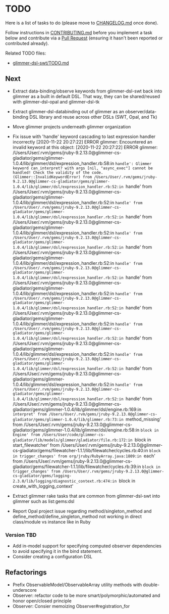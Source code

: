 # TODO

Here is a list of tasks to do (please move to [CHANGELOG.md](CHANGELOG.md) once done).

Follow instructions in [CONTRIBUTING.md](CONTRIBUTING.md) before you implement a task below and contribute via a [Pull Request](https://github.com/AndyObtiva/glimmer/pulls) (ensuring it hasn't been reported or contributed already).

Related TODO files:
- [glimmer-dsl-swt/TODO.md](https://github.com/AndyObtiva/glimmer-dsl-swt/blob/master/TODO.md)

## Next

- Extract data-binding/observe keywords from glimmer-dsl-swt back into glimmer as a built in default DSL. That way, they can be shared/reused with glimmer-dsl-opal and glimmer-dsl-tk
- Extract glimmer-dsl-databinding out of glimmer as an observer/data-binding DSL library and reuse across other DSLs (SWT, Opal, and Tk)
- Move glimmer projects underneath glimmer organization

- Fix issue with 'handle' keyword cascading to last expression handler incorrectly
[2020-11-22 20:27:22] ERROR glimmer: Encountered an invalid keyword at this object:
[2020-11-22 20:27:22] ERROR glimmer: /Users/User/.rvm/gems/jruby-9.2.13.0@glimmer-cs-gladiator/gems/glimmer-1.0.4/lib/glimmer/dsl/expression_handler.rb:58:in `handle': Glimmer keyword can_interpret? with args [nil, "async_exec"] cannot be handled! Check the validity of the code. (Glimmer::InvalidKeywordError)
  from /Users/User/.rvm/gems/jruby-9.2.13.0@glimmer-cs-gladiator/gems/glimmer-1.0.4/lib/glimmer/dsl/expression_handler.rb:52:in `handle'
  from /Users/User/.rvm/gems/jruby-9.2.13.0@glimmer-cs-gladiator/gems/glimmer-1.0.4/lib/glimmer/dsl/expression_handler.rb:52:in `handle'
  from /Users/User/.rvm/gems/jruby-9.2.13.0@glimmer-cs-gladiator/gems/glimmer-1.0.4/lib/glimmer/dsl/expression_handler.rb:52:in `handle'
  from /Users/User/.rvm/gems/jruby-9.2.13.0@glimmer-cs-gladiator/gems/glimmer-1.0.4/lib/glimmer/dsl/expression_handler.rb:52:in `handle'
  from /Users/User/.rvm/gems/jruby-9.2.13.0@glimmer-cs-gladiator/gems/glimmer-1.0.4/lib/glimmer/dsl/expression_handler.rb:52:in `handle'
  from /Users/User/.rvm/gems/jruby-9.2.13.0@glimmer-cs-gladiator/gems/glimmer-1.0.4/lib/glimmer/dsl/expression_handler.rb:52:in `handle'
  from /Users/User/.rvm/gems/jruby-9.2.13.0@glimmer-cs-gladiator/gems/glimmer-1.0.4/lib/glimmer/dsl/expression_handler.rb:52:in `handle'
  from /Users/User/.rvm/gems/jruby-9.2.13.0@glimmer-cs-gladiator/gems/glimmer-1.0.4/lib/glimmer/dsl/expression_handler.rb:52:in `handle'
  from /Users/User/.rvm/gems/jruby-9.2.13.0@glimmer-cs-gladiator/gems/glimmer-1.0.4/lib/glimmer/dsl/expression_handler.rb:52:in `handle'
  from /Users/User/.rvm/gems/jruby-9.2.13.0@glimmer-cs-gladiator/gems/glimmer-1.0.4/lib/glimmer/dsl/expression_handler.rb:52:in `handle'
  from /Users/User/.rvm/gems/jruby-9.2.13.0@glimmer-cs-gladiator/gems/glimmer-1.0.4/lib/glimmer/dsl/expression_handler.rb:52:in `handle'
  from /Users/User/.rvm/gems/jruby-9.2.13.0@glimmer-cs-gladiator/gems/glimmer-1.0.4/lib/glimmer/dsl/expression_handler.rb:52:in `handle'
  from /Users/User/.rvm/gems/jruby-9.2.13.0@glimmer-cs-gladiator/gems/glimmer-1.0.4/lib/glimmer/dsl/expression_handler.rb:52:in `handle'
  from /Users/User/.rvm/gems/jruby-9.2.13.0@glimmer-cs-gladiator/gems/glimmer-1.0.4/lib/glimmer/dsl/expression_handler.rb:52:in `handle'
  from /Users/User/.rvm/gems/jruby-9.2.13.0@glimmer-cs-gladiator/gems/glimmer-1.0.4/lib/glimmer/dsl/expression_handler.rb:52:in `handle'
  from /Users/User/.rvm/gems/jruby-9.2.13.0@glimmer-cs-gladiator/gems/glimmer-1.0.4/lib/glimmer/dsl/engine.rb:169:in `interpret'
  from /Users/User/.rvm/gems/jruby-9.2.13.0@glimmer-cs-gladiator/gems/glimmer-1.0.4/lib/glimmer.rb:73:in `method_missing'
  from /Users/User/.rvm/gems/jruby-9.2.13.0@glimmer-cs-gladiator/gems/glimmer-1.0.4/lib/glimmer/dsl/engine.rb:58:in `block in Engine'
  from /Users/User/code/glimmer-cs-gladiator/lib/models/glimmer/gladiator/file.rb:172:in `block in start_filewatcher'
  from /Users/User/.rvm/gems/jruby-9.2.13.0@glimmer-cs-gladiator/gems/filewatcher-1.1.1/lib/filewatcher/cycles.rb:40:in `block in trigger_changes'
  from org/jruby/RubyArray.java:1809:in `each'
  from /Users/User/.rvm/gems/jruby-9.2.13.0@glimmer-cs-gladiator/gems/filewatcher-1.1.1/lib/filewatcher/cycles.rb:39:in `block in trigger_changes'
  from /Users/User/.rvm/gems/jruby-9.2.13.0@glimmer-cs-gladiator/gems/logging-2.3.0/lib/logging/diagnostic_context.rb:474:in `block in create_with_logging_context'


- Extract glimmer rake tasks that are common from glimmer-dsl-swt into glimmer such as list:gems:dsl
- Report Opal project issue regarding method/singleton_method and define_method/define_singleton_method not working in direct class/module vs instance like in Ruby

### Version TBD

- Add in-model support for specifying computed observer dependencies to avoid specifying it in the bind statement.
- Consider creating a configuration DSL

## Refactorings

- Prefix ObservableModel/ObservableArray utility methods with double-underscore
- Observer: refactor code to be more smart/polymorphic/automated and honor open/closed principle
- Observer: Consier memoizing Observer#registration_for
